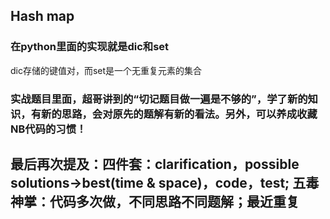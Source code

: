 ## Hash map
###   在python里面的实现就是dic和set
dic存储的键值对，而set是一个无重复元素的集合
### 实战题目里面，超哥讲到的“切记题目做一遍是不够的”，学了新的知识，有新的思路，会对原先的题解有新的看法。另外，可以养成收藏NB代码的习惯！



## 最后再次提及：四件套：clarification，possible solutions->best(time & space)，code，test; 五毒神掌：代码多次做，不同思路不同题解；最近重复
